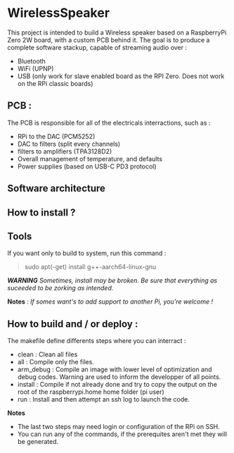 # WirelessSpeaker
This project is intended to build a Wireless speaker based on a RaspberryPi Zero 2W board, with a custom PCB behind it.
The goal is to produce a complete software stackup, capable of streaming audio over : 
- Bluetooth
- WiFi (UPNP)
- USB (only work for slave enabled board as the RPI Zero. Does not work on the RPi classic boards)

## PCB : 
The PCB is responsible for all of the electricals interractions, such as : 
- RPi to the DAC (PCM5252)
- DAC to filters (split every channels)
- filters to amplifiers (TPA3128D2)
- Overall management of temperature, and defaults
- Power supplies (based on USB-C PD3 protocol)

## Software architecture

## How to install ?
## Tools
If you want only to build to system, run this command : 
> sudo apt(-get) install g++-aarch64-linux-gnu

***WARNING** Sometimes, install may be broken. Be sure that everything as suceeded to be zorking as intended.*

**Notes** : 
*If somes want's to add support to another Pi, you're welcome !*

## How to build and / or deploy : 
The makefile define differents steps where you can interract : 
- clean : Clean all files
- all : Compile only the files.
- arm_debug : Compile an image with lower level of optimization and debug codes. Warning are used to inform the developper of all points.
- install : Compile if not already done and try to copy the output on the root of the raspberrypi.home home folder (pi user)
- run : Install and then attempt an ssh log to launch the code.

**Notes**
- The last two steps may need login or configuration of the RPi on SSH.
- You can run any of the commands, if the prerequites aren't met they will be generated.

